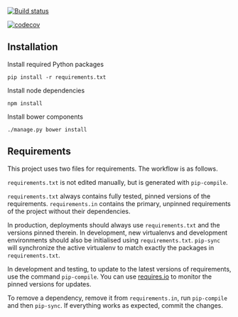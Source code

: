 [![Build status](https://travis-ci.org/City-of-Helsinki/helpt.svg)](https://travis-ci.org/City-of-Helsinki/helpt)

[![codecov](https://codecov.io/gh/City-of-Helsinki/helpt/branch/master/graph/badge.svg)](https://codecov.io/gh/City-of-Helsinki/helpt)

Installation
------------

Install required Python packages

```
pip install -r requirements.txt
```

Install node dependencies

```
npm install
```

Install bower components

```
./manage.py bower install
```

Requirements
------------

This project uses two files for requirements. The workflow is as follows.

`requirements.txt` is not edited manually, but is generated
with `pip-compile`.

`requirements.txt` always contains fully tested, pinned versions
of the requirements. `requirements.in` contains the primary, unpinned
requirements of the project without their dependencies.

In production, deployments should always use `requirements.txt`
and the versions pinned therein. In development, new virtualenvs
and development environments should also be initialised using
`requirements.txt`. `pip-sync` will synchronize the active
virtualenv to match exactly the packages in `requirements.txt`.

In development and testing, to update to the latest versions
of requirements, use the command `pip-compile`. You can
use [requires.io](https://requires.io) to monitor the
pinned versions for updates.

To remove a dependency, remove it from `requirements.in`,
run `pip-compile` and then `pip-sync`. If everything works
as expected, commit the changes.
